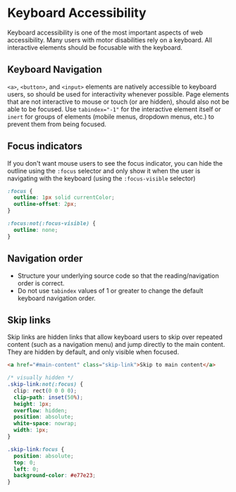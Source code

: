 # Keyboard Accessibility

Keyboard accessibility is one of the most important aspects of web accessibility. Many users with motor disabilities rely on a keyboard. All interactive elements should be focusable with the keyboard.

## Keyboard Navigation

`<a>`, `<button>`, and `<input>` elements are natively accessible to keyboard users, so should be used for interactivity whenever possible. Page elements that are not interactive to mouse or touch (or are hidden), should also not be able to be focused. Use `tabindex="-1"` for the interactive element itself or `inert` for groups of elements (mobile menus, dropdown menus, etc.) to prevent them from being focused.

## Focus indicators

If you don't want mouse users to see the focus indicator, you can hide the outline using the `:focus` selector and only show it when the user is navigating with the keyboard (using the `:focus-visible` selector)

```css
:focus {
  outline: 1px solid currentColor;
  outline-offset: 2px;
}

:focus:not(:focus-visible) {
  outline: none;
}
```

## Navigation order

- Structure your underlying source code so that the reading/navigation order is correct.
- Do not use `tabindex` values of 1 or greater to change the default keyboard navigation order.

## Skip links

Skip links are hidden links that allow keyboard users to skip over repeated content (such as a navigation menu) and jump directly to the main content. They are hidden by default, and only visible when focused.

```html
<a href="#main-content" class="skip-link">Skip to main content</a>
```

```css
/* visually hidden */
.skip-link:not(:focus) {
  clip: rect(0 0 0 0);
  clip-path: inset(50%);
  height: 1px;
  overflow: hidden;
  position: absolute;
  white-space: nowrap;
  width: 1px;
}

.skip-link:focus {
  position: absolute;
  top: 0;
  left: 0;
  background-color: #e77e23;
}
```
